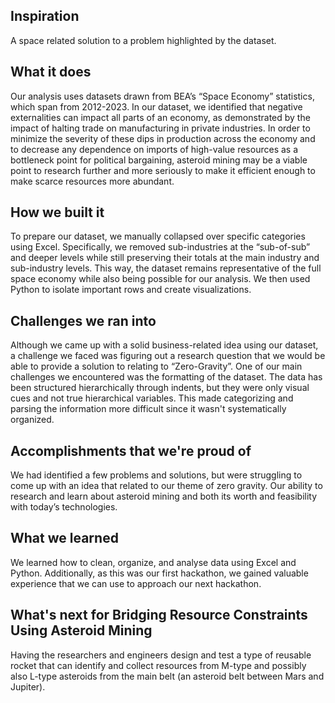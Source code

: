 ## Inspiration
A space related solution to a problem highlighted by the dataset.

## What it does
Our analysis uses datasets drawn from BEA’s “Space Economy” statistics, which span from 2012-2023. In our dataset, we 
identified that negative externalities can impact all parts of an economy, as demonstrated by the impact of halting trade 
on manufacturing in private industries. In order to minimize the severity of these dips in production across the economy 
and to decrease any dependence on imports of high-value resources as a bottleneck point for political bargaining, asteroid 
mining may be a viable point to research further and more seriously to make it efficient enough to make scarce resources 
more abundant.

## How we built it
To prepare our dataset, we manually collapsed over specific categories using Excel. Specifically, we removed sub-industries 
at the “sub-of-sub” and deeper levels while still preserving their totals at the main industry and sub-industry levels. This 
way, the dataset remains representative of the full space economy while also being possible for our analysis. We then used 
Python to isolate important rows and create visualizations.

## Challenges we ran into
Although we came up with a solid business-related idea using our dataset, a challenge we faced was figuring out a research 
question that we would be able to provide a solution to relating to “Zero-Gravity”. One of our main challenges we encountered 
was the formatting of the dataset. The data has been structured hierarchically through indents, but they were only visual 
cues and not true hierarchical variables. This made categorizing and parsing the information more difficult since it wasn't 
systematically organized.

## Accomplishments that we're proud of
We had identified a few problems and solutions, but were struggling to come up with an idea that related to our theme of zero 
gravity. Our ability to research and learn about asteroid mining and both its worth and feasibility with today’s technologies.

## What we learned
We learned how to clean, organize, and analyse data using Excel and Python. Additionally, as this was our first hackathon, 
we gained valuable experience that we can use to approach our next hackathon.

## What's next for Bridging Resource Constraints Using Asteroid Mining
Having the researchers and engineers design and test a type of reusable rocket that can identify and collect resources from 
M-type and possibly also L-type asteroids from the main belt (an asteroid belt between Mars and Jupiter).
